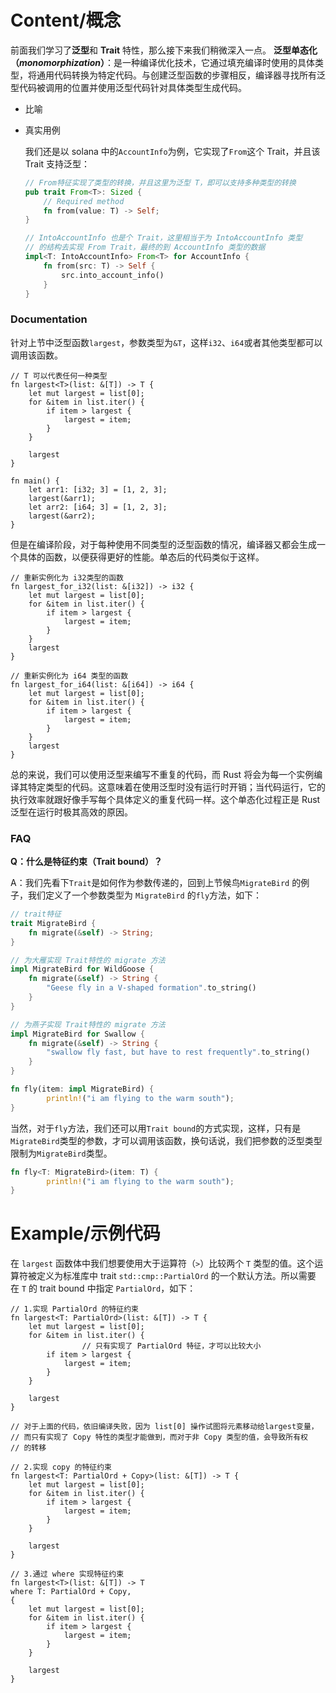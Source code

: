 # Content/概念

前面我们学习了**泛型**和 **Trait** 特性，那么接下来我们稍微深入一点。
**泛型单态化（*monomorphization*）**：是一种编译优化技术，它通过填充编译时使用的具体类型，将通用代码转换为特定代码。与创建泛型函数的步骤相反，编译器寻找所有泛型代码被调用的位置并使用泛型代码针对具体类型生成代码。

- 比喻
- 真实用例
    
    我们还是以 solana 中的`AccountInfo`为例，它实现了`From`这个 Trait，并且该 Trait 支持泛型：
    
    ```rust
    // From特征实现了类型的转换，并且这里为泛型 T，即可以支持多种类型的转换
    pub trait From<T>: Sized {
        // Required method
        fn from(value: T) -> Self;
    }
    
    // IntoAccountInfo 也是个 Trait，这里相当于为 IntoAccountInfo 类型
    // 的结构去实现 From Trait，最终的到 AccountInfo 类型的数据
    impl<T: IntoAccountInfo> From<T> for AccountInfo {
        fn from(src: T) -> Self {
            src.into_account_info()
        }
    }
    ```
    

### Documentation

针对上节中泛型函数`largest`，参数类型为`&T`，这样`i32`、`i64`或者其他类型都可以调用该函数。

```solidity
// T 可以代表任何一种类型
fn largest<T>(list: &[T]) -> T {
    let mut largest = list[0];
    for &item in list.iter() {
        if item > largest {
            largest = item;
        }
    }

    largest
}

fn main() {
    let arr1: [i32; 3] = [1, 2, 3];
    largest(&arr1);
    let arr2: [i64; 3] = [1, 2, 3];
    largest(&arr2);
}
```

但是在编译阶段，对于每种使用不同类型的泛型函数的情况，编译器又都会生成一个具体的函数，以便获得更好的性能。单态后的代码类似于这样。

```solidity
// 重新实例化为 i32类型的函数
fn largest_for_i32(list: &[i32]) -> i32 {
    let mut largest = list[0];
    for &item in list.iter() {
        if item > largest {
            largest = item;
        }
    }
    largest
}

// 重新实例化为 i64 类型的函数
fn largest_for_i64(list: &[i64]) -> i64 {
    let mut largest = list[0];
    for &item in list.iter() {
        if item > largest {
            largest = item;
        }
    }
    largest
}
```

总的来说，我们可以使用泛型来编写不重复的代码，而 Rust 将会为每一个实例编译其特定类型的代码。这意味着在使用泛型时没有运行时开销；当代码运行，它的执行效率就跟好像手写每个具体定义的重复代码一样。这个单态化过程正是 Rust 泛型在运行时极其高效的原因。

### FAQ

**Q：什么是特征约束（Trait bound）？**

A：我们先看下`Trait`是如何作为参数传递的，回到上节候鸟`MigrateBird` 的例子，我们定义了一个参数类型为 `MigrateBird` 的`fly`方法，如下：

```rust
// trait特征
trait MigrateBird {
    fn migrate(&self) -> String;
}

// 为大雁实现 Trait特性的 migrate 方法
impl MigrateBird for WildGoose {
    fn migrate(&self) -> String {
        "Geese fly in a V-shaped formation".to_string()
    }
}

// 为燕子实现 Trait特性的 migrate 方法
impl MigrateBird for Swallow {
    fn migrate(&self) -> String {
        "swallow fly fast, but have to rest frequently".to_string()
    }
}

fn fly(item: impl MigrateBird) {
		println!("i am flying to the warm south");
}
```

当然，对于`fly`方法，我们还可以用`Trait bound`的方式实现，这样，只有是`MigrateBird`类型的参数，才可以调用该函数，换句话说，我们把参数的泛型类型限制为`MigrateBird`类型。

```rust
fn fly<T: MigrateBird>(item: T) {
		println!("i am flying to the warm south");
}
```

# Example/示例代码

在 `largest` 函数体中我们想要使用大于运算符（`>`）比较两个 `T` 类型的值。这个运算符被定义为标准库中 trait `std::cmp::PartialOrd` 的一个默认方法。所以需要在 `T` 的 trait bound 中指定 `PartialOrd`，如下：

```solidity
// 1.实现 PartialOrd 的特征约束
fn largest<T: PartialOrd>(list: &[T]) -> T {
    let mut largest = list[0];
    for &item in list.iter() {
				// 只有实现了 PartialOrd 特征，才可以比较大小
        if item > largest {
            largest = item;
        }
    }

    largest
}

// 对于上面的代码，依旧编译失败，因为 list[0] 操作试图将元素移动给largest变量，
// 而只有实现了 Copy 特性的类型才能做到，而对于非 Copy 类型的值，会导致所有权
// 的转移

// 2.实现 copy 的特征约束
fn largest<T: PartialOrd + Copy>(list: &[T]) -> T {
    let mut largest = list[0];
    for &item in list.iter() {
        if item > largest {
            largest = item;
        }
    }

    largest
}

// 3.通过 where 实现特征约束
fn largest<T>(list: &[T]) -> T
where T: PartialOrd + Copy,
{
    let mut largest = list[0];
    for &item in list.iter() {
        if item > largest {
            largest = item;
        }
    }

    largest
}
```